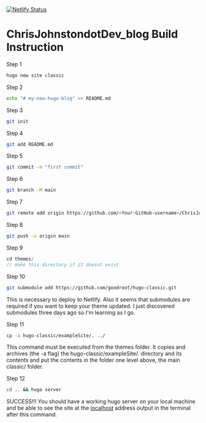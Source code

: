 [![Netlify Status](https://api.netlify.com/api/v1/badges/093cf292-2fed-44ac-8a6e-be9fd452e3db/deploy-status)](https://app.netlify.com/sites/hungry-bell-ae2a9d/deploys)
# ChrisJohnstondotDev_blog Build Instruction
Step 1

```bash
hugo new site classic
```

Step 2

```bash
echo "# my-new-hugo-blog" >> README.md
```

Step 3

```bash
git init
```

Step 4

```bash
git add README.md
```

Step 5

```bash
git commit -m "first commit"
```

Step 6

```bash
git branch -M main
```

Step 7

```bash
git remote add origin https://github.com/<Your-GitHub-username>/ChrisJohnstondotDev_blog.git
```

Step 8 

```bash
git push -u origin main
```

Step 9

```jsx
cd themes/
// make this directory if it doesnt exist
```

Step 10

```bash
git submodule add https://github.com/goodroot/hugo-classic.git
```

This is necessary to deploy to Netlify. Also it seems that submodules are required if you want to keep your theme updated. I just discovered submodules three days ago so I'm learning as I go.

Step 11

```bash
cp -a hugo-classic/exampleSite/. ../
```

This command must be executed from the themes folder. It copies and archives (the -a flag) the hugo-classic/exampleSite/. directory and its contents and put the contents in the folder one level above, the main classic/ folder.

Step 12

```bash
cd .. && hugo server
```

SUCCESS!!! You should have a working hugo server on your local machine and be able to see the site at the [localhost](http://localhost) address output in the terminal after this command.
